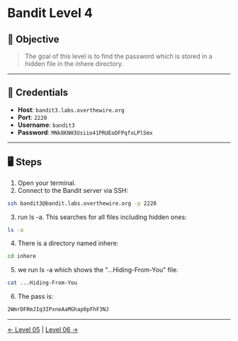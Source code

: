 # Bandit Level 4

## 🧩 Objective

> The goal of this level is to find the password which is stored in a hidden file in the inhere directory.

---

## 🧪 Credentials

- **Host**: `bandit3.labs.overthewire.org`
- **Port**: `2220`
- **Username**: `bandit3`
- **Password**: `MNk8KNH3Usiio41PRUEoDFPqfxLPlSmx`

---

## 🖥️ Steps

1. Open your terminal.
2. Connect to the Bandit server via SSH:

```bash
ssh bandit3@bandit.labs.overthewire.org -p 2220
```
3. run ls -a. This searches for all files including hidden ones:
```bash
ls -a
```
4. There is a directory named inhere:
```bash
cd inhere
```
5. we run ls -a which shows the "...Hiding-From-You" file.
```bash
cat ...Hiding-From-You
```
6. The pass is:
```bash
2WmrDFRmJIq3IPxneAaMGhap0pFhF3NJ
```
---
[← Level 05](./level05.md) | [Level 06 →](./level06.md)
